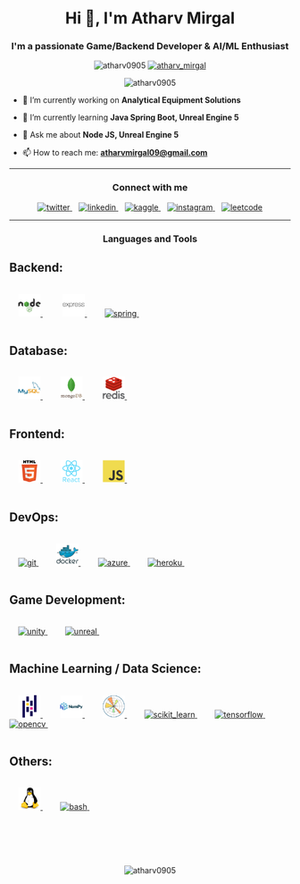 <h1 align="center">Hi 👋, I'm Atharv Mirgal</h1>
<h3 align="center">I'm a passionate Game/Backend Developer & AI/ML Enthusiast</h3>

<p align="center">
  <img src="https://komarev.com/ghpvc/?username=atharv0905&label=Profile%20views&color=0e75b6&style=flat" alt="atharv0905" />
  <a href="https://twitter.com/@atharv_mirgal" target="blank">
    <img src="https://img.shields.io/twitter/follow/atharv_mirgal?label=Twitter&logo=twitter&style=flat-square" alt="atharv_mirgal" />
  </a>
</p>

<p align="center">
  <img src="https://github-readme-streak-stats.herokuapp.com/?user=atharv0905&theme=tokyonight" alt="atharv0905" />
</p>

- 🔭 I’m currently working on **Analytical Equipment Solutions**

- 🌱 I’m currently learning **Java Spring Boot, Unreal Engine 5**

- 💬 Ask me about **Node JS, Unreal Engine 5**

- 📫 How to reach me: **atharvmirgal09@gmail.com**

---

<h3 align="center">Connect with me</h3>
<p align="center">
  <a href="https://twitter.com/@atharv_mirgal" target="blank">
    <img src="https://img.icons8.com/color/48/000000/twitter.png" alt="twitter"/>
  </a>&nbsp;&nbsp;
  <a href="https://linkedin.com/in/atharv-mirgal-36125423a" target="blank">
    <img src="https://img.icons8.com/color/48/000000/linkedin.png" alt="linkedin" />
  </a>&nbsp;&nbsp;
  <a href="https://kaggle.com/atharvmirgal" target="blank">
    <img src="https://img.icons8.com/windows/48/000000/kaggle.png" alt="kaggle" />
  </a>&nbsp;&nbsp;
  <a href="https://instagram.com/_atharv_0905" target="blank">
    <img src="https://img.icons8.com/fluency/48/000000/instagram-new.png" alt="instagram" />
  </a>&nbsp;&nbsp;
  <a href="https://www.leetcode.com/atharvmirgal09" target="blank">
    <img src="https://upload.wikimedia.org/wikipedia/commons/1/19/LeetCode_logo_black.png" alt="leetcode" width="40" height="40"/>
  </a>
</p>



---

<h3 align="center">Languages and Tools</h3>
<p align="center">

<!-- Backend -->
<h2>Backend:</h2><br>&nbsp;&nbsp;&nbsp;
<a href="https://nodejs.org" target="_blank" rel="noreferrer"> 
    <img src="https://raw.githubusercontent.com/devicons/devicon/master/icons/nodejs/nodejs-original-wordmark.svg" alt="nodejs" width="40" height="40"/> 
</a>&nbsp;&nbsp;&nbsp;&nbsp;&nbsp;&nbsp;&nbsp;&nbsp;
<a href="https://expressjs.com" target="_blank" rel="noreferrer"> 
    <img src="https://raw.githubusercontent.com/devicons/devicon/master/icons/express/express-original-wordmark.svg" alt="express" width="40" height="40"/> 
</a>&nbsp;&nbsp;&nbsp;&nbsp;&nbsp;&nbsp;&nbsp;
<a href="https://spring.io/" target="_blank" rel="noreferrer"> 
    <img src="https://www.vectorlogo.zone/logos/springio/springio-icon.svg" alt="spring" width="40" height="40"/> 
</a>&nbsp;&nbsp;&nbsp;&nbsp;&nbsp;&nbsp;&nbsp;
<br><br>

<!-- Database -->
<h2>Database:</h2><br>&nbsp;&nbsp;&nbsp;
<a href="https://www.mysql.com/" target="_blank" rel="noreferrer"> 
    <img src="https://raw.githubusercontent.com/devicons/devicon/master/icons/mysql/mysql-original-wordmark.svg" alt="mysql" width="40" height="40"/> 
</a>&nbsp;&nbsp;&nbsp;&nbsp;&nbsp;&nbsp;&nbsp;
<a href="https://www.mongodb.com/" target="_blank" rel="noreferrer"> 
    <img src="https://raw.githubusercontent.com/devicons/devicon/master/icons/mongodb/mongodb-original-wordmark.svg" alt="mongodb" width="40" height="40"/> 
</a>&nbsp;&nbsp;&nbsp;&nbsp;&nbsp;&nbsp;&nbsp;
<a href="https://redis.io" target="_blank" rel="noreferrer"> 
    <img src="https://raw.githubusercontent.com/devicons/devicon/master/icons/redis/redis-original-wordmark.svg" alt="redis" width="40" height="40"/> 
</a>&nbsp;&nbsp;&nbsp;&nbsp;&nbsp;&nbsp;&nbsp;
<br><br>

<!-- Frontend -->
<h2>Frontend:</h2><br>&nbsp;&nbsp;&nbsp;
<a href="https://www.w3.org/html/" target="_blank" rel="noreferrer"> 
    <img src="https://raw.githubusercontent.com/devicons/devicon/master/icons/html5/html5-original-wordmark.svg" alt="html5" width="40" height="40"/> 
</a>&nbsp;&nbsp;&nbsp;&nbsp;&nbsp;&nbsp;&nbsp;
<a href="https://reactjs.org/" target="_blank" rel="noreferrer"> 
    <img src="https://raw.githubusercontent.com/devicons/devicon/master/icons/react/react-original-wordmark.svg" alt="react" width="40" height="40"/> 
</a>&nbsp;&nbsp;&nbsp;&nbsp;&nbsp;&nbsp;&nbsp;
<a href="https://developer.mozilla.org/en-US/docs/Web/JavaScript" target="_blank" rel="noreferrer"> 
    <img src="https://raw.githubusercontent.com/devicons/devicon/master/icons/javascript/javascript-original.svg" alt="javascript" width="40" height="40"/> 
</a>&nbsp;&nbsp;&nbsp;&nbsp;&nbsp;&nbsp;&nbsp;
<br><br>

<!-- DevOps -->
<h2>DevOps:</h2><br>&nbsp;&nbsp;&nbsp;
<a href="https://git-scm.com/" target="_blank" rel="noreferrer"> 
    <img src="https://www.vectorlogo.zone/logos/git-scm/git-scm-icon.svg" alt="git" width="40" height="40"/> 
</a>&nbsp;&nbsp;&nbsp;&nbsp;&nbsp;&nbsp;&nbsp;
<a href="https://docker.com" target="_blank" rel="noreferrer"> 
    <img src="https://raw.githubusercontent.com/devicons/devicon/master/icons/docker/docker-original-wordmark.svg" alt="docker" width="40" height="40"/> 
</a>&nbsp;&nbsp;&nbsp;&nbsp;&nbsp;&nbsp;&nbsp;
<a href="https://azure.microsoft.com/en-in/" target="_blank" rel="noreferrer"> 
    <img src="https://www.vectorlogo.zone/logos/microsoft_azure/microsoft_azure-icon.svg" alt="azure" width="40" height="40"/> 
</a>&nbsp;&nbsp;&nbsp;&nbsp;&nbsp;&nbsp;&nbsp;
<a href="https://heroku.com" target="_blank" rel="noreferrer"> 
    <img src="https://www.vectorlogo.zone/logos/heroku/heroku-icon.svg" alt="heroku" width="40" height="40"/> 
</a>&nbsp;&nbsp;&nbsp;&nbsp;&nbsp;&nbsp;&nbsp;
<br><br>

<!-- Game Development -->
<h2>Game Development:</h2><br>&nbsp;&nbsp;&nbsp;
<a href="https://unity.com/" target="_blank" rel="noreferrer"> 
    <img src="https://www.vectorlogo.zone/logos/unity3d/unity3d-icon.svg" alt="unity" width="40" height="40"/> 
</a>&nbsp;&nbsp;&nbsp;&nbsp;&nbsp;&nbsp;&nbsp;
<a href="https://unrealengine.com/" target="_blank" rel="noreferrer"> 
    <img src="https://raw.githubusercontent.com/kenangundogan/fontisto/036b7eca71aab1bef8e6a0518f7329f13ed62f6b/icons/svg/brand/unreal-engine.svg" alt="unreal" width="40" height="40"/> 
</a>&nbsp;&nbsp;&nbsp;&nbsp;&nbsp;&nbsp;&nbsp;
<br><br>

<!-- Machine Learning / Data Science -->
<h2>Machine Learning / Data Science:</h2><br>&nbsp;&nbsp;&nbsp;
<a href="https://pandas.pydata.org/" target="_blank" rel="noreferrer"> 
    <img src="https://raw.githubusercontent.com/devicons/devicon/2ae2a900d2f041da66e950e4d48052658d850630/icons/pandas/pandas-original.svg" alt="pandas" width="40" height="40"/> 
</a>&nbsp;&nbsp;&nbsp;&nbsp;&nbsp;&nbsp;&nbsp;
<a href="https://numpy.org/" target="_blank" rel="noreferrer"> 
    <img src="https://raw.githubusercontent.com/devicons/devicon/master/icons/numpy/numpy-original-wordmark.svg" alt="numpy" width="40" height="40"/> 
</a>&nbsp;&nbsp;&nbsp;&nbsp;&nbsp;&nbsp;&nbsp;
<a href="https://matplotlib.org/" target="_blank" rel="noreferrer"> 
    <img src="https://raw.githubusercontent.com/devicons/devicon/master/icons/matplotlib/matplotlib-original.svg" alt="matplotlib" width="40" height="40"/> 
</a>&nbsp;&nbsp;&nbsp;&nbsp;&nbsp;&nbsp;&nbsp;
<a href="https://scikit-learn.org/" target="_blank" rel="noreferrer"> 
    <img src="https://upload.wikimedia.org/wikipedia/commons/0/05/Scikit_learn_logo_small.svg" alt="scikit_learn" width="40" height="40"/> 
</a>&nbsp;&nbsp;&nbsp;&nbsp;&nbsp;&nbsp;&nbsp;
<a href="https://www.tensorflow.org" target="_blank" rel="noreferrer"> 
    <img src="https://www.vectorlogo.zone/logos/tensorflow/tensorflow-icon.svg" alt="tensorflow" width="40" height="40"/> 
</a>&nbsp;&nbsp;&nbsp;&nbsp;&nbsp;&nbsp;&nbsp;
<a href="https://opencv.org/" target="_blank" rel="noreferrer"> 
    <img src="https://www.vectorlogo.zone/logos/opencv/opencv-icon.svg" alt="opencv" width="40" height="40"/> 
</a>&nbsp;&nbsp;&nbsp;&nbsp;&nbsp;&nbsp;&nbsp;
<br><br>


<!-- Others -->
<h2>Others:</h2><br>&nbsp;&nbsp;&nbsp;
<a href="https://www.linux.org/" target="_blank" rel="noreferrer"> 
    <img src="https://raw.githubusercontent.com/devicons/devicon/master/icons/linux/linux-original.svg" alt="linux" width="40" height="40"/> 
</a>&nbsp;&nbsp;&nbsp;&nbsp;&nbsp;&nbsp;&nbsp;
<a href="https://www.gnu.org/software/bash/" target="_blank" rel="noreferrer"> 
    <img src="https://www.vectorlogo.zone/logos/gnu_bash/gnu_bash-icon.svg" alt="bash" width="40" height="40"/> 
</a>&nbsp;&nbsp;&nbsp;&nbsp;&nbsp;&nbsp;&nbsp;
</p>

<br><br>
---
<p align="center">
  <img src="https://github-readme-stats.vercel.app/api?username=atharv0905&show_icons=true&theme=tokyonight" alt="atharv0905" />
</p>
